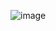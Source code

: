 ![image](https://user-images.githubusercontent.com/29038531/130708230-07a3529e-74ad-4593-8c4f-8f4034d7178b.png)

